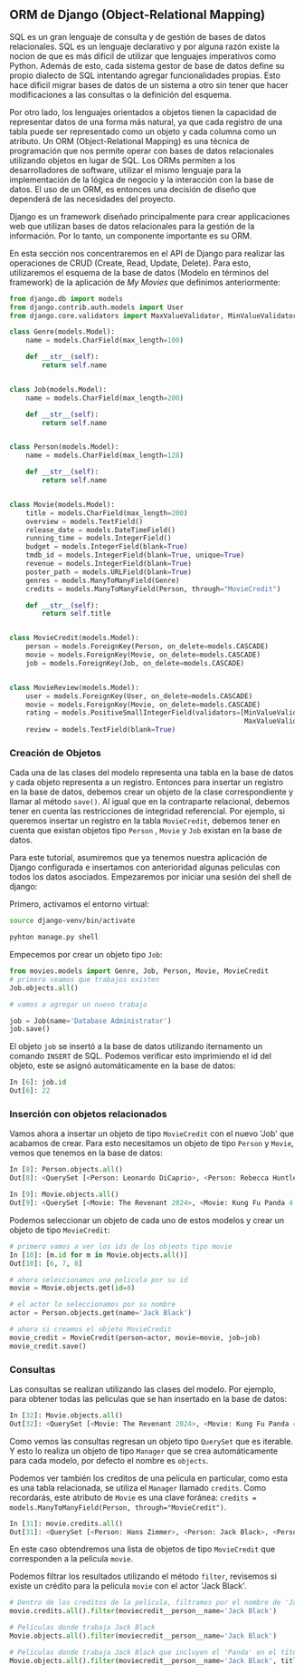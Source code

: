 ## ORM de Django (Object-Relational Mapping)

SQL es un gran lenguaje de consulta y de gestión de bases de datos
relacionales. SQL es un lenguaje declarativo y por alguna razón existe la
nocion de que es más difícil de utilizar que lenguajes imperativos como Python.
Además de esto, cada sistema gestor de base de datos define su propio dialecto
de SQL intentando agregar funcionalidades propias. Esto hace dificil migrar
bases de datos de un sistema a otro sin tener que hacer modificaciones a las
consultas o la definición del esquema. 

Por otro lado, los lenguajes orientados a objetos tienen la capacidad de
representar datos de una forma más natural, ya que cada registro de una tabla
puede ser representado como un objeto y cada columna como un atributo. Un ORM
(Object-Relational Mapping) es una técnica de programación que nos permite
operar con bases de datos relacionales utilizando objetos en lugar de SQL. Los
ORMs permiten a los desarrolladores de software, utilizar el mismo lenguaje
para la implementación de la lógica de negocio y la interacción con la base de
datos. El uso de un ORM, es entonces una decisión de diseño que dependerá de
las necesidades del proyecto.

Django es un framework diseñado principalmente para crear applicaciones web que
utilizan bases de datos relacionales para la gestión de la información. Por lo tanto, un componente importante es su ORM.

En esta sección nos concentraremos en el API de Django para realizar 
las operaciones de CRUD (Create, Read, Update, Delete). Para esto, utilizaremos el esquema de la base de datos (Modelo en términos del framework) de la aplicación de *My Movies* que definimos anteriormente: 

```python
from django.db import models
from django.contrib.auth.models import User
from django.core.validators import MaxValueValidator, MinValueValidator

class Genre(models.Model):
    name = models.CharField(max_length=100)

    def __str__(self):
        return self.name


class Job(models.Model):
    name = models.CharField(max_length=200)

    def __str__(self):
        return self.name


class Person(models.Model):
    name = models.CharField(max_length=128)

    def __str__(self):
        return self.name


class Movie(models.Model):
    title = models.CharField(max_length=200)
    overview = models.TextField()
    release_date = models.DateTimeField()
    running_time = models.IntegerField()
    budget = models.IntegerField(blank=True)
    tmdb_id = models.IntegerField(blank=True, unique=True)
    revenue = models.IntegerField(blank=True)
    poster_path = models.URLField(blank=True)
    genres = models.ManyToManyField(Genre)
    credits = models.ManyToManyField(Person, through="MovieCredit")

    def __str__(self):
        return self.title


class MovieCredit(models.Model):
    person = models.ForeignKey(Person, on_delete=models.CASCADE)
    movie = models.ForeignKey(Movie, on_delete=models.CASCADE)
    job = models.ForeignKey(Job, on_delete=models.CASCADE)


class MovieReview(models.Model):
    user = models.ForeignKey(User, on_delete=models.CASCADE)
    movie = models.ForeignKey(Movie, on_delete=models.CASCADE)
    rating = models.PositiveSmallIntegerField(validators=[MinValueValidator(1),
                                                          MaxValueValidator(100)])
    review = models.TextField(blank=True)
```

### Creación de Objetos

Cada una de las clases del modelo representa una tabla en la base de datos y cada objeto representa a un registro. Entonces para insertar un registro en la base de datos, debemos crear un objeto de la clase correspondiente y llamar al método `save()`.
Al igual que en la contraparte relacional, debemos tener en cuenta las restricciones de integridad referencial. Por ejemplo, si queremos insertar un registro en la tabla `MovieCredit`, debemos tener en cuenta que existan objetos tipo  `Person` , `Movie` y `Job` existan en la base de datos. 

Para este tutorial, asumiremos que ya tenemos nuestra aplicación de Django configurada e insertamos con anterioridad algunas peliculas con todos los datos asociados. Empezaremos por iniciar una sesión del shell de django:  

Primero, activamos el entorno virtual:
```bash
source django-venv/bin/activate
``` 

```bash
pyhton manage.py shell
``` 

Empecemos por crear un objeto tipo `Job`:

```python
from movies.models import Genre, Job, Person, Movie, MovieCredit
# primero veamos que trabajos existen
Job.objects.all()

# vamos a agregar un nuevo trabajo

job = Job(name='Database Administrator')
job.save()
```
El objeto `job` se insertó a la base de datos utilizando iternamento un comando `INSERT` de SQL. Podemos verificar esto imprimiendo el id del objeto, este se asignó automáticamente en la base de datos:

```python
In [6]: job.id
Out[6]: 22
```
### Inserción con objetos relacionados

Vamos ahora a insertar un objeto de tipo `MovieCredit` con el nuevo 'Job' que acabamos de crear. Para esto necesitamos un objeto de tipo `Person` y `Movie`, vemos que tenemos en la base de datos:

```python
In [8]: Person.objects.all()
Out[8]: <QuerySet [<Person: Leonardo DiCaprio>, <Person: Rebecca Huntley>, <Person: Viola Davis>, <Person: Christi Soper Hilt>, <Person: Mike Mitchell>, <Person: Ian McShane>, <Person: Bryan Cranston>, <Person: Peter Maynez>, <Person: Paul Duncan>, <Person: Betsy Nofsinger>, <Person: Justin Weg>, <Person: Mary M. Quinn>, <Person: Steve Mazzaro>, <Person: Stephanie Ma Stine>, <Person: Hans Zimmer>, <Person: Awkwafina>, <Person: Ronny Chieng>, <Person: Jonathan Aibel>, <Person: Dustin Hoffman>, <Person: Jack Black>, '...(remaining elements truncated)...']>

In [9]: Movie.objects.all()
Out[9]: <QuerySet [<Movie: The Revenant 2024>, <Movie: Kung Fu Panda 4 2024>, <Movie: Dune: Part Two 2024>]>
```

Podemos seleccionar un objeto de cada uno de estos modelos y crear un objeto de tipo `MovieCredit`:

```python
# primero vamos a ver los ids de los objeots tipo movie
In [10]: [m.id for m in Movie.objects.all()]
Out[10]: [6, 7, 8]

# ahora seleccionamos una pelicula por su id
movie = Movie.objects.get(id=8)

# el actor lo seleccionamos por su nombre 
actor = Person.objects.get(name='Jack Black')

# ahora si creamos el objeto MovieCredit
movie_credit = MovieCredit(person=actor, movie=movie, job=job)
movie_credit.save()
```

### Consultas

Las consultas se realizan utilizando las clases del modelo. Por ejemplo, para obtener todas las peliculas que se han insertado en la base de datos:
```python
In [32]: Movie.objects.all()
Out[32]: <QuerySet [<Movie: The Revenant 2024>, <Movie: Kung Fu Panda 4 2024>, <Movie: Dune: Part Two 2024>]>
```

Como vemos las consultas regresan un objeto tipo `QuerySet` que es iterable. Y
esto lo realiza un objeto de tipo `Manager` que se crea automáticamente para
cada modelo, por defecto el nombre es `objects`.

Podemos ver también los creditos de una pelicula en particular, como esta es una tabla relacionada, se utiliza el `Manager` llamado `credits`. Como recordarás, este atributo de `Movie` es una clave foránea: `credits = models.ManyToManyField(Person, through="MovieCredit")`.

```python
In [31]: movie.credits.all()
Out[31]: <QuerySet [<Person: Hans Zimmer>, <Person: Jack Black>, <Person: Christopher Walken>, <Person: Josh Brolin>, <Person: Javier Bardem>, <Person: Léa Seydoux>, <Person: Paul Lambert>, <Person: Ron Bartlett>, <Person: Florence Pugh>, <Person: Mary Parent>, <Person: Greig Fraser>, <Person: Patrice Vermette>, <Person: Byron Merritt>, <Person: Rebecca Ferguson>, <Person: Jon Spaihts>, <Person: Jon Spaihts>, <Person: Zendaya>, <Person: Joe Walker>, <Person: Austin Butler>, <Person: Frank Herbert>, '...(remaining elements truncated)...']>
```
En este caso obtendremos una lista de objetos de tipo `MovieCredit` que
corresponden a la pelicula `movie`. 

Podemos filtrar los resultados utilizando el método `filter`, revisemos si
existe un crédito para la pelicula `movie` con el actor 'Jack Black'.

```python
# Dentro de los creditos de la película, filtramos por el nombre de 'Jack Black'
movie.credits.all().filter(moviecredit__person__name='Jack Black')

# Películas donde trabaja Jack Black
Movie.objects.all().filter(moviecredit__person__name='Jack Black')

# Películas donde trabaja Jack Black que incluyen el 'Panda' en el título
Movie.objects.all().filter(moviecredit__person__name='Jack Black', title__icontains='Pand')
```

